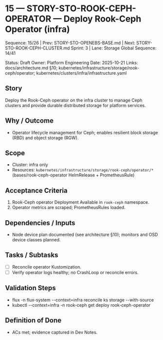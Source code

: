 # 15 — STORY-STO-ROOK-CEPH-OPERATOR — Deploy Rook-Ceph Operator (infra)

Sequence: 15/26 | Prev: STORY-STO-OPENEBS-BASE.md | Next: STORY-STO-ROOK-CEPH-CLUSTER.md
Sprint: 3 | Lane: Storage
Global Sequence: 14/41

Status: Draft
Owner: Platform Engineering
Date: 2025-10-21
Links: docs/architecture.md §10; kubernetes/infrastructure/storage/rook-ceph/operator; kubernetes/clusters/infra/infrastructure.yaml

## Story
Deploy the Rook-Ceph operator on the infra cluster to manage Ceph clusters and provide durable distributed storage for platform services.

## Why / Outcome
- Operator lifecycle management for Ceph; enables resilient block storage (RBD) and object storage (RGW).

## Scope
- Cluster: infra only
- Resources: `kubernetes/infrastructure/storage/rook-ceph/operator/*` (bases/rook-ceph-operator HelmRelease + PrometheusRule)

## Acceptance Criteria
1) Rook-Ceph operator Deployment Available in `rook-ceph` namespace.
2) Operator metrics are scraped; PrometheusRules loaded.

## Dependencies / Inputs
- Node device plan documented (see architecture §10); monitors and OSD device classes planned.

## Tasks / Subtasks
- [ ] Reconcile operator Kustomization.
- [ ] Verify operator logs healthy; no CrashLoop or reconcile errors.

## Validation Steps
- flux -n flux-system --context=infra reconcile ks storage --with-source
- kubectl --context=infra -n rook-ceph get deploy rook-ceph-operator

## Definition of Done
- ACs met; evidence captured in Dev Notes.
